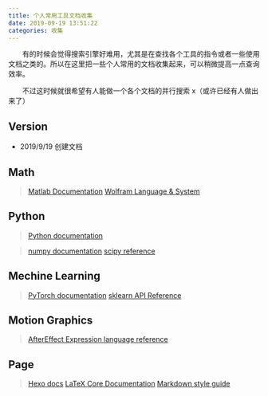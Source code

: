 ```yaml
---
title: 个人常用工具文档收集
date: 2019-09-19 13:51:22
categories: 收集
---
```


　　有的时候会觉得搜索引擎好难用，尤其是在查找各个工具的指令或者一些使用文档之类的。所以在这里把一些个人常用的文档收集起来，可以稍微提高一点查询效率。

　　不过这时候就很希望有人能做一个各个文档的并行搜索 x（或许已经有人做出来了）

<!-- more -->
## Version

- 2019/9/19 创建文档


## Math

> [Matlab Documentation](https://www.mathworks.com/help/matlab/)
> [Wolfram Language & System](https://reference.wolfram.com/language/)

## Python

> [Python documentation](https://docs.python.org/)

> [numpy documentation](https://numpy.org/devdocs/)
> [scipy reference](https://docs.scipy.org/doc/scipy/reference/)

## Mechine Learning

> [PyTorch documentation](https://pytorch.org/docs/stable/index.html)
> [sklearn API Reference](https://scikit-learn.org/stable/modules/classes.html)

## Motion Graphics

> [AfterEffect Expression language reference](https://helpx.adobe.com/after-effects/using/expression-language-reference.html)

## Page

> [Hexo docs](https://hexo.io/zh-cn/docs/)
> [LaTeX Core Documentation](https://www.latex-project.org/help/documentation/usrguide.pdf)
> [Markdown style guide](https://github.com/google/styleguide/blob/gh-pages/docguide/style.md)






